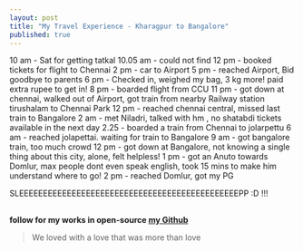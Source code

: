 ```yaml
---
layout: post
title: "My Travel Experience - Kharagpur to Bangalore"
published: true
---
```


10 am - Sat for getting tatkal
10.05 am - could not find
12 pm - booked tickets for flight to Chennai
2 pm - car to Airport
5 pm - reached Airport, Bid goodbye to parents
6 pm - Checked in, weighed my bag, 3 kg more! paid extra rupee to get in!
8 pm - boarded flight from CCU
11 pm - got down at chennai, walked out of Airport, got train from nearby Railway station tirushalam to Chennai Park
12 pm - reached chennai central, missed last train to Bangalore
2 am - met Niladri, talked with hm , no shatabdi tickets available in the next day
2.25 - boarded a train from Chennai to jolarpettu
6 am - reached jolapettai. waiting for train to Bangalore
9 am - got bangalore train, too much crowd
12 pm - got down at Bangalore, not knowing a single thing about this city, alone, felt helpless!
1 pm - got an Anuto towards Domlur, max people dont even speak english, took 15 mins to make him understand where to go!
2 pm - reached Domlur, got my PG

SLEEEEEEEEEEEEEEEEEEEEEEEEEEEEEEEEEEEEEEEEEEEEEEPP :D !!! 

##
**follow for my works in open-source [my Github](www.github.com/yodebu)**

> We loved with a love that was more than love




